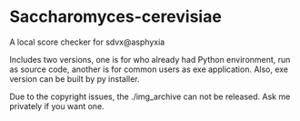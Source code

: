 # Saccharomyces-cerevisiae

A local score checker for sdvx@asphyxia

Includes two versions, one is for who already had Python environment, run as source code, another is for common users as exe application. Also, exe version can be built by py installer.

Due to the copyright issues, the ./img_archive can not be released. Ask me privately if you want one. 
